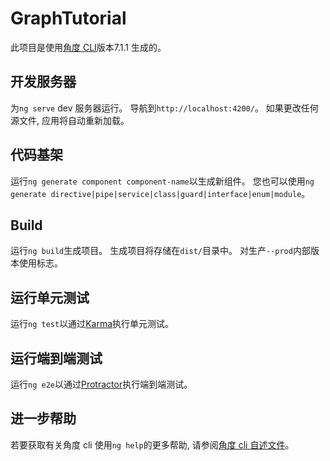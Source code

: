 # <a name="graphtutorial"></a>GraphTutorial

此项目是使用[角度 CLI](https://github.com/angular/angular-cli)版本7.1.1 生成的。

## <a name="development-server"></a>开发服务器

为`ng serve` dev 服务器运行。 导航到`http://localhost:4200/`。 如果更改任何源文件, 应用将自动重新加载。

## <a name="code-scaffolding"></a>代码基架

运行`ng generate component component-name`以生成新组件。 您也可以使用`ng generate directive|pipe|service|class|guard|interface|enum|module`。

## <a name="build"></a>Build

运行`ng build`生成项目。 生成项目将存储在`dist/`目录中。 对生产`--prod`内部版本使用标志。

## <a name="running-unit-tests"></a>运行单元测试

运行`ng test`以通过[Karma](https://karma-runner.github.io)执行单元测试。

## <a name="running-end-to-end-tests"></a>运行端到端测试

运行`ng e2e`以通过[Protractor](http://www.protractortest.org/)执行端到端测试。

## <a name="further-help"></a>进一步帮助

若要获取有关角度 cli 使用`ng help`的更多帮助, 请参阅[角度 cli 自述文件](https://github.com/angular/angular-cli/blob/master/README.md)。
